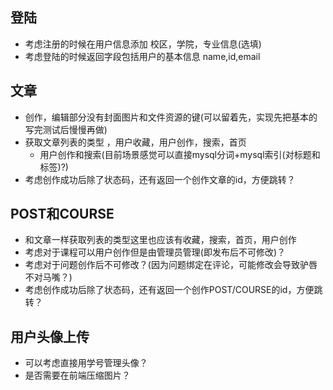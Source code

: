 ## 登陆  
- 考虑注册的时候在用户信息添加 校区，学院，专业信息(选填)  
- 考虑登陆的时候返回字段包括用户的基本信息 name,id,email  
## 文章  
- 创作，编辑部分没有封面图片和文件资源的键(可以留着先，实现先把基本的写完测试后慢慢再做)  
- 获取文章列表的类型 ，用户收藏，用户创作，搜索，首页  
  - 用户创作和搜索(目前场景感觉可以直接mysql分词+mysql索引(对标题和标签)?)  
- 考虑创作成功后除了状态码，还有返回一个创作文章的id，方便跳转？
## POST和COURSE  
- 和文章一样获取列表的类型这里也应该有收藏，搜索，首页，用户创作
- 考虑对于课程可以用户创作但是由管理员管理(即发布后不可修改)？
- 考虑对于问题创作后不可修改？(因为问题绑定在评论，可能修改会导致驴唇不对马嘴？)  
- 考虑创作成功后除了状态码，还有返回一个创作POST/COURSE的id，方便跳转？  
## 用户头像上传  
- 可以考虑直接用学号管理头像？  
- 是否需要在前端压缩图片？  
